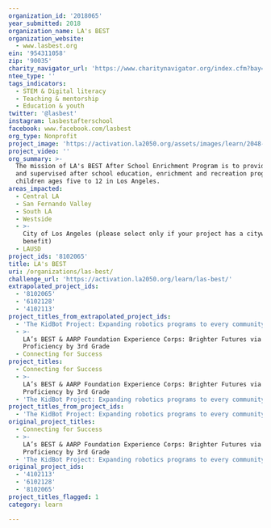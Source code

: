```yaml
---
organization_id: '2018065'
year_submitted: 2018
organization_name: LA's BEST
organization_website:
  - www.lasbest.org
ein: '954311058'
zip: '90035'
charity_navigator_url: 'https://www.charitynavigator.org/index.cfm?bay=search.profile&ein=954311058'
ntee_type: ''
tags_indicators:
  - STEM & Digital literacy
  - Teaching & mentorship
  - Education & youth
twitter: '@lasbest'
instagram: lasbestafterschool
facebook: www.facebook.com/lasbest
org_type: Nonprofit
project_image: 'https://activation.la2050.org/assets/images/learn/2048-wide/las-best.jpg'
project_video: ''
org_summary: >-
  The mission of LA's BEST After School Enrichment Program is to provide a safe
  and supervised after school education, enrichment and recreation program for
  children ages five to 12 in Los Angeles.
areas_impacted:
  - Central LA
  - San Fernando Valley
  - South LA
  - Westside
  - >-
    City of Los Angeles (please select only if your project has a citywide
    benefit)
  - LAUSD
project_ids: '8102065'
title: LA's BEST
uri: /organizations/las-best/
challenge_url: 'https://activation.la2050.org/learn/las-best/'
extrapolated_project_ids:
  - '8102065'
  - '6102128'
  - '4102113'
project_titles_from_extrapolated_project_ids:
  - 'The KidBot Project: Expanding robotics programs to every community in LA! '
  - >-
    LA’s BEST & AARP Foundation Experience Corps: Brighter Futures via Reading
    Proficiency by 3rd Grade
  - Connecting for Success
project_titles:
  - Connecting for Success
  - >-
    LA’s BEST & AARP Foundation Experience Corps: Brighter Futures via Reading
    Proficiency by 3rd Grade
  - 'The KidBot Project: Expanding robotics programs to every community in LA! '
project_titles_from_project_ids:
  - 'The KidBot Project: Expanding robotics programs to every community in LA! '
original_project_titles:
  - Connecting for Success
  - >-
    LA’s BEST & AARP Foundation Experience Corps: Brighter Futures via Reading
    Proficiency by 3rd Grade
  - 'The KidBot Project: Expanding robotics programs to every community in LA!'
original_project_ids:
  - '4102113'
  - '6102128'
  - '8102065'
project_titles_flagged: 1
category: learn

---
```

